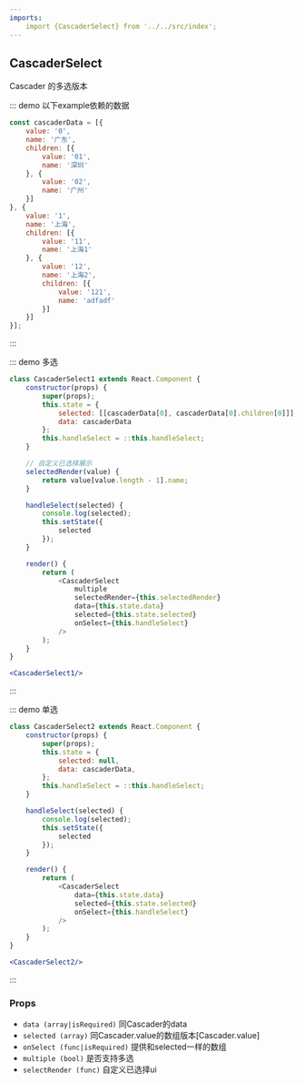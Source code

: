 ```yaml
---
imports:
    import {CascaderSelect} from '../../src/index';
---
```

## CascaderSelect

Cascader 的多选版本

::: demo 以下example依赖的数据
```js
const cascaderData = [{
    value: '0',
    name: '广东',
    children: [{
        value: '01',
        name: '深圳'
    }, {
        value: '02',
        name: '广州'
    }]
}, {
    value: '1',
    name: '上海',
    children: [{
        value: '11',
        name: '上海1'
    }, {
        value: '12',
        name: '上海2',
        children: [{
            value: '121',
            name: 'adfadf'
        }]
    }]
}];
```
:::

::: demo 多选
```js
class CascaderSelect1 extends React.Component {
    constructor(props) {
        super(props);
        this.state = {
            selected: [[cascaderData[0], cascaderData[0].children[0]]],
            data: cascaderData
        };
        this.handleSelect = ::this.handleSelect;
    }

    // 自定义已选择展示
    selectedRender(value) {
        return value[value.length - 1].name;
    }

    handleSelect(selected) {
        console.log(selected);
        this.setState({
            selected
        });
    }

    render() {
        return (
            <CascaderSelect
                multiple
                selectedRender={this.selectedRender}
                data={this.state.data}
                selected={this.state.selected}
                onSelect={this.handleSelect}
            />
        );
    }
}
```
```jsx
<CascaderSelect1/>
```
:::

::: demo 单选
```js
class CascaderSelect2 extends React.Component {
    constructor(props) {
        super(props);
        this.state = {
            selected: null,
            data: cascaderData,
        };
        this.handleSelect = ::this.handleSelect;
    }

    handleSelect(selected) {
        console.log(selected);
        this.setState({
            selected
        });
    }

    render() {
        return (
            <CascaderSelect
                data={this.state.data}
                selected={this.state.selected}
                onSelect={this.handleSelect}
            />
        );
    }
}
```
```jsx
<CascaderSelect2/>
```
:::

### Props
- `data (array|isRequired)` 同Cascader的data
- `selected (array)` 同Cascader.value的数组版本[Cascader.value]
- `onSelect (func|isRequired)` 提供和selected一样的数组
- `multiple (bool)` 是否支持多选
- `selectRender (func)` 自定义已选择ui